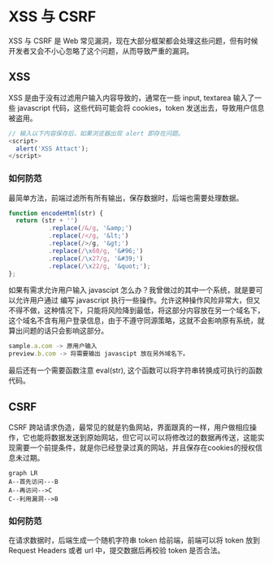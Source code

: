 # XSS 与 CSRF

XSS 与 CSRF 是 Web 常见漏洞，现在大部分框架都会处理这些问题，但有时候开发者又会不小心忽略了这个问题，从而导致严重的漏洞。

## XSS
XSS 是由于没有过滤用户输入内容导致的，通常在一些 input, textarea 输入了一些 javascript 代码，这些代码可能会将 cookies，token 发送出去，导致用户信息被盗用。
```javascript
// 输入以下内容保存后，如果浏览器出现 alert 即存在问题。
<script>
  alert('XSS Attact');
</script>
```

### 如何防范
最简单方法，前端过滤所有所有输出，保存数据时，后端也需要处理数据。
```javascript
function encodeHtml(str) {
  return (str + '')
           .replace(/&/g, '&amp;')
           .replace(/</g, '&lt;')
           .replace(/>/g, '&gt;')
           .replace(/\x60/g, '&#96;')
           .replace(/\x27/g, '&#39;')
           .replace(/\x22/g, '&quot;');
};

```
如果有需求允许用户输入 javascipt 怎么办？我曾做过的其中一个系统，就是要可以允许用户通过 编写 javascript 执行一些操作。允许这种操作风险非常大，但又不得不做，这种情况下，只能将风险降到最低，将这部分内容放在另一个域名下，这个域名不含有用户登录信息，由于不遵守同源策略，这就不会影响原有系统，就算出问题的话只会影响这部分。
```javascript
sample.a.com -> 原用户输入
preview.b.com -> 将需要输出 javascipt 放在另外域名下。
```
最后还有一个需要函数注意 eval(str), 这个函数可以将字符串转换成可执行的函数代码。

## CSRF
CSRF 跨站请求伪造，最常见的就是钓鱼网站，界面跟真的一样，用户做相应操作，它也能将数据发送到原始网站，但它可以可以将修改过的数据再传送，这能实现需要一个前提条件，就是你已经登录过真的网站，并且保存在cookies的授权信息未过期。


```
graph LR
A--首先访问---B
A--再访问-->C
C--利用漏洞-->B
```

### 如何防范
在请求数据时，后端生成一个随机字符串 token 给前端，前端可以将 token 放到 Request Headers 或者 url 中，提交数据后再校验 token 是否合法。
